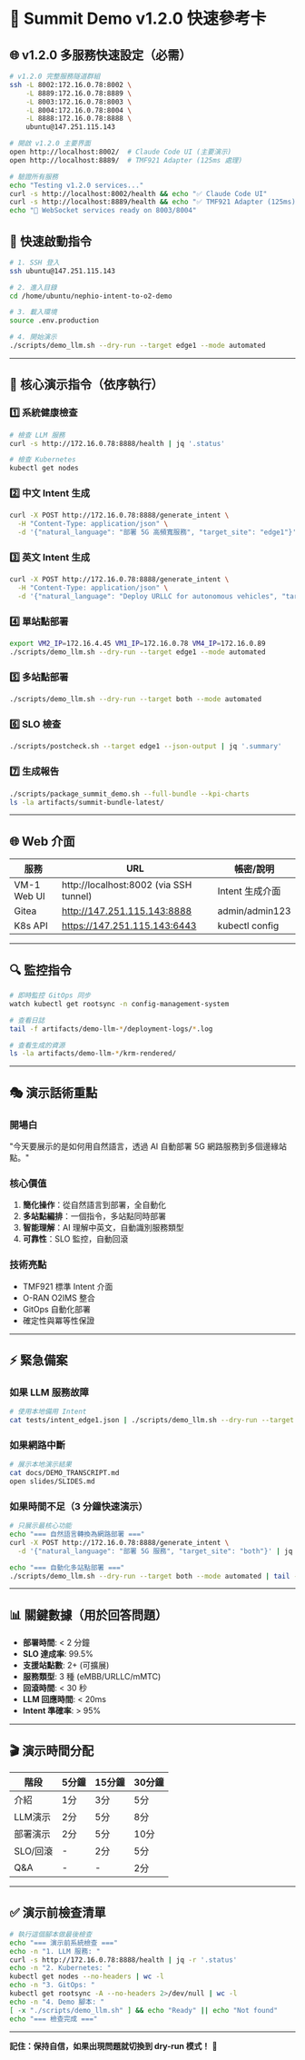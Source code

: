 # 🎯 Summit Demo v1.2.0 快速參考卡

## 🌐 v1.2.0 多服務快速設定（必需）
```bash
# v1.2.0 完整服務隧道群組
ssh -L 8002:172.16.0.78:8002 \
    -L 8889:172.16.0.78:8889 \
    -L 8003:172.16.0.78:8003 \
    -L 8004:172.16.0.78:8004 \
    -L 8888:172.16.0.78:8888 \
    ubuntu@147.251.115.143

# 開啟 v1.2.0 主要界面
open http://localhost:8002/  # Claude Code UI (主要演示)
open http://localhost:8889/  # TMF921 Adapter (125ms 處理)

# 驗證所有服務
echo "Testing v1.2.0 services..."
curl -s http://localhost:8002/health && echo "✅ Claude Code UI"
curl -s http://localhost:8889/health && echo "✅ TMF921 Adapter (125ms)"
echo "📡 WebSocket services ready on 8003/8004"
```

## 🚀 快速啟動指令
```bash
# 1. SSH 登入
ssh ubuntu@147.251.115.143

# 2. 進入目錄
cd /home/ubuntu/nephio-intent-to-o2-demo

# 3. 載入環境
source .env.production

# 4. 開始演示
./scripts/demo_llm.sh --dry-run --target edge1 --mode automated
```

---

## 📝 核心演示指令（依序執行）

### 1️⃣ 系統健康檢查
```bash
# 檢查 LLM 服務
curl -s http://172.16.0.78:8888/health | jq '.status'

# 檢查 Kubernetes
kubectl get nodes
```

### 2️⃣ 中文 Intent 生成
```bash
curl -X POST http://172.16.0.78:8888/generate_intent \
  -H "Content-Type: application/json" \
  -d '{"natural_language": "部署 5G 高頻寬服務", "target_site": "edge1"}' | jq '.'
```

### 3️⃣ 英文 Intent 生成
```bash
curl -X POST http://172.16.0.78:8888/generate_intent \
  -H "Content-Type: application/json" \
  -d '{"natural_language": "Deploy URLLC for autonomous vehicles", "target_site": "edge2"}' | jq '.'
```

### 4️⃣ 單站點部署
```bash
export VM2_IP=172.16.4.45 VM1_IP=172.16.0.78 VM4_IP=172.16.0.89
./scripts/demo_llm.sh --dry-run --target edge1 --mode automated
```

### 5️⃣ 多站點部署
```bash
./scripts/demo_llm.sh --dry-run --target both --mode automated
```

### 6️⃣ SLO 檢查
```bash
./scripts/postcheck.sh --target edge1 --json-output | jq '.summary'
```

### 7️⃣ 生成報告
```bash
./scripts/package_summit_demo.sh --full-bundle --kpi-charts
ls -la artifacts/summit-bundle-latest/
```

---

## 🌐 Web 介面

| 服務 | URL | 帳密/說明 |
|------|-----|---------|
| VM-1 Web UI | http://localhost:8002 (via SSH tunnel) | Intent 生成介面 |
| Gitea | http://147.251.115.143:8888 | admin/admin123 |
| K8s API | https://147.251.115.143:6443 | kubectl config |

---

## 🔍 監控指令

```bash
# 即時監控 GitOps 同步
watch kubectl get rootsync -n config-management-system

# 查看日誌
tail -f artifacts/demo-llm-*/deployment-logs/*.log

# 查看生成的資源
ls -la artifacts/demo-llm-*/krm-rendered/
```

---

## 🎭 演示話術重點

### 開場白
"今天要展示的是如何用自然語言，透過 AI 自動部署 5G 網路服務到多個邊緣站點。"

### 核心價值
1. **簡化操作**：從自然語言到部署，全自動化
2. **多站點編排**：一個指令，多站點同時部署
3. **智能理解**：AI 理解中英文，自動識別服務類型
4. **可靠性**：SLO 監控，自動回滾

### 技術亮點
- TMF921 標準 Intent 介面
- O-RAN O2IMS 整合
- GitOps 自動化部署
- 確定性與冪等性保證

---

## ⚡ 緊急備案

### 如果 LLM 服務故障
```bash
# 使用本地備用 Intent
cat tests/intent_edge1.json | ./scripts/demo_llm.sh --dry-run --target edge1
```

### 如果網路中斷
```bash
# 展示本地演示結果
cat docs/DEMO_TRANSCRIPT.md
open slides/SLIDES.md
```

### 如果時間不足（3 分鐘快速演示）
```bash
# 只展示最核心功能
echo "=== 自然語言轉換為網路部署 ==="
curl -X POST http://172.16.0.78:8888/generate_intent \
  -d '{"natural_language": "部署 5G 服務", "target_site": "both"}' | jq

echo "=== 自動化多站點部署 ==="
./scripts/demo_llm.sh --dry-run --target both --mode automated | tail -20
```

---

## 📊 關鍵數據（用於回答問題）

- **部署時間**: < 2 分鐘
- **SLO 達成率**: 99.5%
- **支援站點數**: 2+ (可擴展)
- **服務類型**: 3 種 (eMBB/URLLC/mMTC)
- **回滾時間**: < 30 秒
- **LLM 回應時間**: < 20ms
- **Intent 準確率**: > 95%

---

## 🎬 演示時間分配

| 階段 | 5分鐘 | 15分鐘 | 30分鐘 |
|------|-------|--------|--------|
| 介紹 | 1分 | 3分 | 5分 |
| LLM演示 | 2分 | 5分 | 8分 |
| 部署演示 | 2分 | 5分 | 10分 |
| SLO/回滾 | - | 2分 | 5分 |
| Q&A | - | - | 2分 |

---

## ✅ 演示前檢查清單

```bash
# 執行這個腳本做最後檢查
echo "=== 演示前系統檢查 ==="
echo -n "1. LLM 服務: "
curl -s http://172.16.0.78:8888/health | jq -r '.status'
echo -n "2. Kubernetes: "
kubectl get nodes --no-headers | wc -l
echo -n "3. GitOps: "
kubectl get rootsync -A --no-headers 2>/dev/null | wc -l
echo -n "4. Demo 腳本: "
[ -x "./scripts/demo_llm.sh" ] && echo "Ready" || echo "Not found"
echo "=== 檢查完成 ==="
```

---

**記住：保持自信，如果出現問題就切換到 dry-run 模式！** 💪